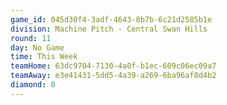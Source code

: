 ```yaml
---
game_id: 045d30f4-3adf-4643-8b7b-6c21d2585b1e
division: Machine Pitch - Central Swan Hills
round: 11
day: No Game
time: This Week
teamHome: 63dc9704-7130-4a0f-b1ec-609c06ec09a7
teamAway: e3e41431-5dd5-4a39-a269-6ba96af8d4b2
diamond: 0
---
```

